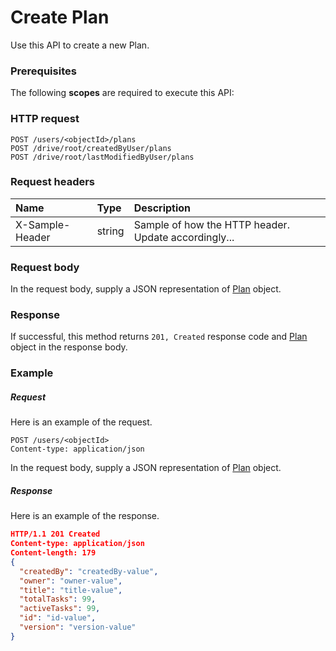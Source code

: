 # Create Plan

Use this API to create a new Plan.
### Prerequisites
The following **scopes** are required to execute this API: 
### HTTP request
<!-- { "blockType": "ignored" } -->
```http
POST /users/<objectId>/plans
POST /drive/root/createdByUser/plans
POST /drive/root/lastModifiedByUser/plans

```
### Request headers
| Name       | Type | Description|
|:---------------|:--------|:----------|
| X-Sample-Header  | string  | Sample of how the HTTP header. Update accordingly...|

### Request body
In the request body, supply a JSON representation of [Plan](../resources/plan.md) object.


### Response
If successful, this method returns `201, Created` response code and [Plan](../resources/plan.md) object in the response body.

### Example
##### Request
Here is an example of the request.
<!-- {
  "blockType": "request",
  "name": "create_plan_from_user"
}-->
```http
POST /users/<objectId>
Content-type: application/json
```
In the request body, supply a JSON representation of [Plan](../resources/plan.md) object.
##### Response
Here is an example of the response.
<!-- {
  "blockType": "response",
  "truncated": false,
  "@odata.type": "plan"
} -->
```json
HTTP/1.1 201 Created
Content-type: application/json
Content-length: 179
{
  "createdBy": "createdBy-value",
  "owner": "owner-value",
  "title": "title-value",
  "totalTasks": 99,
  "activeTasks": 99,
  "id": "id-value",
  "version": "version-value"
}
```

<!-- uuid: e72c7951-7600-4d6a-b474-0abc32bac89f
2015-10-16 09:51:21 UTC -->
<!-- {
  "type": "#page.annotation",
  "description": "Create Plan",
  "keywords": "",
  "section": "documentation",
  "tocPath": ""
}-->